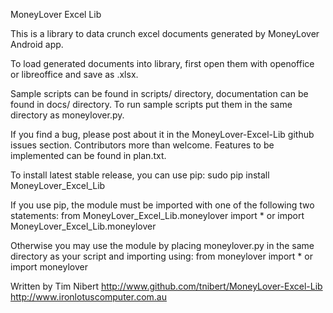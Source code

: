 MoneyLover Excel Lib

This is a library to data crunch excel documents generated by MoneyLover Android app.

To load generated documents into library, first open them with openoffice or libreoffice and save as .xlsx.

Sample scripts can be found in scripts/ directory, documentation can be found in docs/ directory.  To run
sample scripts put them in the same directory as moneylover.py.

If you find a bug, please post about it in the MoneyLover-Excel-Lib github issues section.
Contributors more than welcome.  Features to be implemented can be found in plan.txt.

To install latest stable release, you can use pip:
sudo pip install MoneyLover_Excel_Lib

If you use pip, the module must be imported with one of the following two statements:
from MoneyLover_Excel_Lib.moneylover import *
or
import MoneyLover_Excel_Lib.moneylover

Otherwise you may use the module by placing moneylover.py in the same directory as your script and importing using:
from moneylover import *
or
import moneylover


Written by Tim Nibert
http://www.github.com/tnibert/MoneyLover-Excel-Lib
http://www.ironlotuscomputer.com.au

